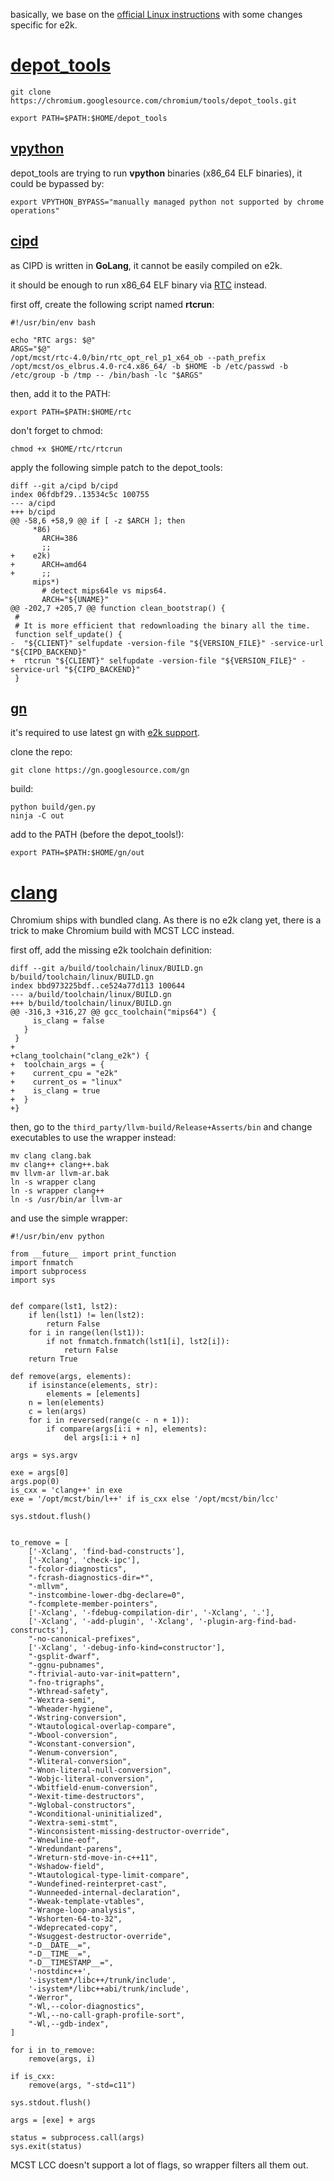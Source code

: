 basically, we base on the [official Linux instructions](https://chromium.googlesource.com/chromium/src/+/master/docs/linux/build_instructions.md)
with some changes specific for e2k.

# [depot_tools](https://commondatastorage.googleapis.com/chrome-infra-docs/flat/depot_tools/docs/html/depot_tools.html)

```
git clone https://chromium.googlesource.com/chromium/tools/depot_tools.git
```

```
export PATH=$PATH:$HOME/depot_tools
```

## [vpython](https://chromium.googlesource.com/infra/infra/+/master/doc/users/vpython.md)

depot_tools are trying to run **vpython** binaries (x86_64 ELF binaries), it could be bypassed by:
```
export VPYTHON_BYPASS="manually managed python not supported by chrome operations"
```

## [cipd](https://chromium.googlesource.com/chromium/src/+/master/docs/cipd.md)

as CIPD is written in **GoLang**, it cannot be easily compiled on e2k.

it should be enough to run x86_64 ELF binary via [RTC](https://www.altlinux.org/%D0%AD%D0%BB%D1%8C%D0%B1%D1%80%D1%83%D1%81/rtc) instead.

first off, create the following script named **rtcrun**:

```
#!/usr/bin/env bash

echo "RTC args: $@"
ARGS="$@"
/opt/mcst/rtc-4.0/bin/rtc_opt_rel_p1_x64_ob --path_prefix /opt/mcst/os_elbrus.4.0-rc4.x86_64/ -b $HOME -b /etc/passwd -b /etc/group -b /tmp -- /bin/bash -lc "$ARGS"
```

then, add it to the PATH:

```
export PATH=$PATH:$HOME/rtc
```

don't forget to chmod:

```
chmod +x $HOME/rtc/rtcrun
```

apply the following simple patch to the depot_tools:

```
diff --git a/cipd b/cipd
index 06fdbf29..13534c5c 100755
--- a/cipd
+++ b/cipd
@@ -58,6 +58,9 @@ if [ -z $ARCH ]; then
     *86)
       ARCH=386
       ;;
+    e2k)
+      ARCH=amd64
+      ;;
     mips*)
       # detect mips64le vs mips64.
       ARCH="${UNAME}"
@@ -202,7 +205,7 @@ function clean_bootstrap() {
 #
 # It is more efficient that redownloading the binary all the time.
 function self_update() {
-  "${CLIENT}" selfupdate -version-file "${VERSION_FILE}" -service-url "${CIPD_BACKEND}"
+  rtcrun "${CLIENT}" selfupdate -version-file "${VERSION_FILE}" -service-url "${CIPD_BACKEND}"
 }
 ```

## [gn](https://gn.googlesource.com/gn/)
 
it's required to use latest gn with [e2k support](https://gn-review.googlesource.com/c/gn/+/10980/2).

clone the repo:
```
git clone https://gn.googlesource.com/gn
```

build:
```
python build/gen.py
ninja -C out
```

add to the PATH (before the depot_tools!):
```
export PATH=$PATH:$HOME/gn/out
```

# [clang](https://chromium.googlesource.com/chromium/src/+/master/docs/clang.md)

Chromium ships with bundled clang. As there is no e2k clang yet, there is a trick to make Chromium build with MCST LCC instead.

first off, add the missing e2k toolchain definition:
```
diff --git a/build/toolchain/linux/BUILD.gn b/build/toolchain/linux/BUILD.gn
index bbd973225bdf..ce524a77d113 100644
--- a/build/toolchain/linux/BUILD.gn
+++ b/build/toolchain/linux/BUILD.gn
@@ -316,3 +316,27 @@ gcc_toolchain("mips64") {
     is_clang = false
   }
 }
+
+clang_toolchain("clang_e2k") {
+  toolchain_args = {
+    current_cpu = "e2k"
+    current_os = "linux"
+    is_clang = true
+  }
+}
```

then, go to the `third_party/llvm-build/Release+Asserts/bin` and change executables to use the wrapper instead:
```
mv clang clang.bak
mv clang++ clang++.bak
mv llvm-ar llvm-ar.bak
ln -s wrapper clang
ln -s wrapper clang++
ln -s /usr/bin/ar llvm-ar
```
and use the simple wrapper:
```
#!/usr/bin/env python

from __future__ import print_function
import fnmatch
import subprocess
import sys


def compare(lst1, lst2):
    if len(lst1) != len(lst2):
        return False
    for i in range(len(lst1)):
        if not fnmatch.fnmatch(lst1[i], lst2[i]):
            return False
    return True

def remove(args, elements):
    if isinstance(elements, str):
        elements = [elements]
    n = len(elements)
    c = len(args)
    for i in reversed(range(c - n + 1)):
        if compare(args[i:i + n], elements):
            del args[i:i + n]

args = sys.argv

exe = args[0]
args.pop(0)
is_cxx = 'clang++' in exe
exe = '/opt/mcst/bin/l++' if is_cxx else '/opt/mcst/bin/lcc'

sys.stdout.flush()


to_remove = [
    ['-Xclang', 'find-bad-constructs'],
    ['-Xclang', 'check-ipc'],
    "-fcolor-diagnostics",
    "-fcrash-diagnostics-dir=*",
    "-mllvm",
    "-instcombine-lower-dbg-declare=0",
    "-fcomplete-member-pointers",
    ['-Xclang', '-fdebug-compilation-dir', '-Xclang', '.'],
    ['-Xclang', '-add-plugin', '-Xclang', '-plugin-arg-find-bad-constructs'],
    "-no-canonical-prefixes",
    ['-Xclang', '-debug-info-kind=constructor'],
    "-gsplit-dwarf",
    "-ggnu-pubnames",
    "-ftrivial-auto-var-init=pattern",
    "-fno-trigraphs",
    "-Wthread-safety",
    "-Wextra-semi",
    "-Wheader-hygiene",
    "-Wstring-conversion",
    "-Wtautological-overlap-compare",
    "-Wbool-conversion",
    "-Wconstant-conversion",
    "-Wenum-conversion",
    "-Wliteral-conversion",
    "-Wnon-literal-null-conversion",
    "-Wobjc-literal-conversion",
    "-Wbitfield-enum-conversion",
    "-Wexit-time-destructors",
    "-Wglobal-constructors",
    "-Wconditional-uninitialized",
    "-Wextra-semi-stmt",
    "-Winconsistent-missing-destructor-override",
    "-Wnewline-eof",
    "-Wredundant-parens",
    "-Wreturn-std-move-in-c++11",
    "-Wshadow-field",
    "-Wtautological-type-limit-compare",
    "-Wundefined-reinterpret-cast",
    "-Wunneeded-internal-declaration",
    "-Wweak-template-vtables",
    "-Wrange-loop-analysis",
    "-Wshorten-64-to-32",
    "-Wdeprecated-copy",
    "-Wsuggest-destructor-override",
    "-D__DATE__=",
    "-D__TIME__=",
    "-D__TIMESTAMP__=",
    '-nostdinc++',
    '-isystem*/libc++/trunk/include',
    '-isystem*/libc++abi/trunk/include',
    "-Werror",
    "-Wl,--color-diagnostics",
    "-Wl,--no-call-graph-profile-sort",
    "-Wl,--gdb-index",
]

for i in to_remove:
    remove(args, i)

if is_cxx:
    remove(args, "-std=c11")

sys.stdout.flush()

args = [exe] + args

status = subprocess.call(args)
sys.exit(status)
```
MCST LCC doesn't support a lot of flags, so wrapper filters all them out.
